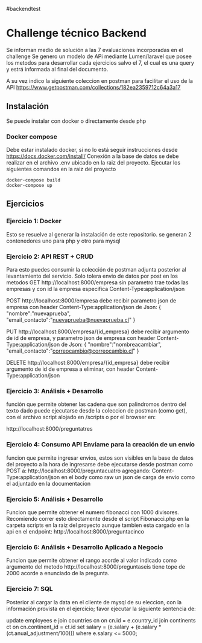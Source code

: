 #backendtest

# Challenge técnico Backend

Se informan medio de solución a las 7 evaluaciones incorporadas en el challenge
Se genero un modelo de APi mediante Lumen/laravel que posee los metodos para desarrollar cada ejercicios salvo el 7, el cual es una query y estrá informada al final del documento.

A su vez indico la siguiente coleccion en postman para facilitar el uso de la API https://www.getpostman.com/collections/182ea2359712c64a3a17

## Instalación
Se puede instalar con docker o directamente desde php
### Docker compose
Debe estar instalado docker, si no lo está seguir instrucciones desde  https://docs.docker.com/install/
Conexión a la base de datos se debe realizar en el archivo .env ubicado en la raiz del proyecto.
Ejecutar los siguientes comandos en la raiz del proyecto
```
docker-compose build
docker-compose up
```

## Ejercicios
### Ejercicio 1: Docker
Esto se resuelve al generar la instalación de este repositorio. se generan 2 contenedores uno para php y otro para mysql

### Ejercicio 2: API REST + CRUD
Para esto puedes consumir la colección de postman adjunta posterior al levantamiento del servicio. Solo tolera envio de datos por post en los metodos
GET     http://localhost:8000/empresa sin parametro trae todas las empresas y con id la empresa especifica Content-Type:application/json

POST    http://localhost:8000/empresa debe recibir parametro json de empresa con header Content-Type:application/json de Json:
{
    "nombre":"nuevaprueba",
    "email_contacto":"nuevaprueba@nuevaprueba.cl"
}

PUT     http://localhost:8000/empresa/{id_empresa} debe recibir argumento de id de empresa, y parametro json de empresa con header Content-Type:application/json de Json:
{
    "nombre":"nombreacambiar",
    "email_contacto":"correocambio@correocambio.cl"
}

DELETE  http://localhost:8000/empresa/{id_empresa} debe recibir argumento de id de empresa a eliminar, con header Content-Type:application/json 

### Ejercicio 3: Análisis + Desarrollo
función que permite obtener las cadena que son palindromos dentro del texto dado
puede ejecutarse desde la coleccion de postman (como get), con el archivo script alojado en /scripts o por el browser en:

http://localhost:8000/preguntatres

### Ejercicio 4: Consumo API Envíame para la creación de un envío 

funcion que permite ingresar envios, estos son visibles en la base de datos del proyecto a la hora de ingresarse
debe ejecutarse desde postman como POST a:
http://localhost:8000/preguntacuatro
agregando:
Content-Type:application/json
en el body como raw un json de carga de envio como el adjuntado en la documentacion

### Ejercicio 5: Análisis + Desarrollo

Funcion que permite obtener el numero fibonacci con 1000 divisores. Recomiendo correr esto directamente desde el script Fibonacci.php en la carpeta scripts en la raiz del proyecto aunque tambien esta cargado en la api en el endpoint:
http://localhost:8000/preguntacinco

### Ejercicio 6: Análisis + Desarrollo Aplicado a Negocio

Funcion que permite obtener el rango acorde al valor indicado como argumento del metodo
http://localhost:8000/preguntaseis
tiene tope de 2000 acorde a enunciado de la pregunta.


### Ejercicio 7: SQL

Posterior al cargar la data en el cliente de mysql de su eleccion, con la información provista en el ejercicio; favor ejecutar la siguiente sentencia de:

update employees e
join countries cn on cn.id = e.country_id
join continents ct on cn.continent_id = ct.id
set salary = (e.salary + (e.salary * (ct.anual_adjustment/100))) where e.salary <= 5000;


